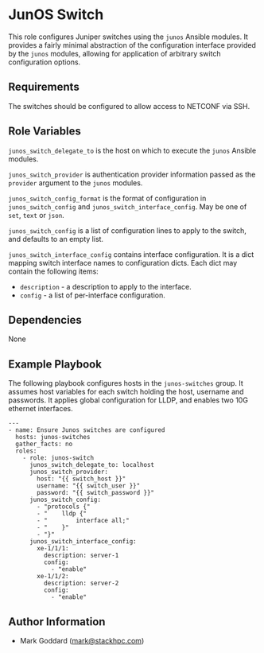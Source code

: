 JunOS Switch
============

This role configures Juniper switches using the `junos` Ansible modules.  It
provides a fairly minimal abstraction of the configuration interface provided
by the `junos` modules, allowing for application of arbitrary switch
configuration options.

Requirements
------------

The switches should be configured to allow access to NETCONF via SSH.

Role Variables
--------------

`junos_switch_delegate_to` is the host on which to execute the `junos` Ansible
modules.

`junos_switch_provider` is authentication provider information passed as the
`provider` argument to the `junos` modules.

`junos_switch_config_format` is the format of configuration in
`junos_switch_config` and `junos_switch_interface_config`. May be one of `set`,
`text` or `json`.

`junos_switch_config` is a list of configuration lines to apply to the switch,
and defaults to an empty list.

`junos_switch_interface_config` contains interface configuration. It is a dict
mapping switch interface names to configuration dicts. Each dict may contain
the following items:

- `description` - a description to apply to the interface.
- `config` - a list of per-interface configuration.

Dependencies
------------

None

Example Playbook
----------------

The following playbook configures hosts in the `junos-switches` group.
It assumes host variables for each switch holding the host, username and
passwords.  It applies global configuration for LLDP, and enables two
10G ethernet interfaces.

    ---
    - name: Ensure Junos switches are configured
      hosts: junos-switches
      gather_facts: no
      roles:
        - role: junos-switch
          junos_switch_delegate_to: localhost
          junos_switch_provider:
            host: "{{ switch_host }}"
            username: "{{ switch_user }}"
            password: "{{ switch_password }}"
          junos_switch_config:
            - "protocols {"
            - "    lldp {"
            - "        interface all;"
            - "    }"
            - "}"
          junos_switch_interface_config:
            xe-1/1/1:
              description: server-1
              config:
                - "enable"
            xe-1/1/2:
              description: server-2
              config:
                - "enable"

Author Information
------------------

- Mark Goddard (<mark@stackhpc.com>)
